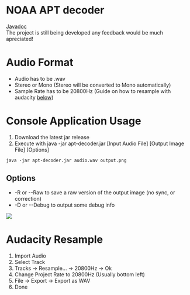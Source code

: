 # NOAA APT decoder
[Javadoc](https://enricodec.github.io/Apt-decoder/)  
The project is still being developed any feedback would be much apreciated!

# Audio Format
- Audio has to be .wav
- Stereo or Mono (Stereo will be converted to Mono automatically)
- Sample Rate has to be 20800Hz (Guide on how to resample with audacity [below](#audacity-resample))

# Console Application Usage
1. Download the latest jar release 
2. Execute with java -jar apt-decoder.jar [Input Audio File] [Output Image File] [Options]
```shell
java -jar apt-decoder.jar audio.wav output.png
```
## Options
- -R or --Raw to save a raw version of the output image (no sync, or correction)
- -D or --Debug to output some debug info

![](../../blob/docs/images/example_1.png)

# Audacity Resample

1. Import Audio
2. Select Track
3. Tracks -> Resample... -> 20800Hz -> Ok
4. Change Project Rate to 20800Hz (Usually bottom left)
5. File -> Export -> Export as WAV
6. Done
